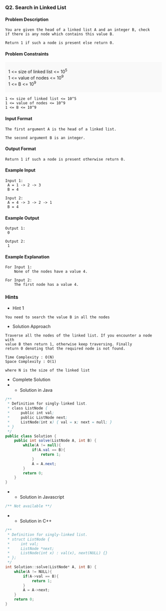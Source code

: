 ### Q2. Search in Linked List
#### Problem Description
```text
You are given the head of a linked list A and an integer B, check 
if there is any node which contains this value B.

Return 1 if such a node is present else return 0.
```
#### Problem Constraints
<div style="background-color: #f9f9f9; padding: 5px 10px;">
    <p>1 &lt;= size of linked list &lt;= 10<sup>5</sup><br>
    1 &lt;= value of nodes &lt;= 10<sup>9</sup><br>
    1 &lt;= B &lt;= 10<sup>9</sup></p>
</div>

```text
1 <= size of linked list <= 10^5
1 <= value of nodes <= 10^9
1 <= B <= 10^9
```
#### Input Format
```text
The first argument A is the head of a linked list.

The second argument B is an integer.
```
#### Output Format
```text
Return 1 if such a node is present otherwise return 0.
```
#### Example Input
```text
Input 1:
 A = 1 -> 2 -> 3
 B = 4

Input 2:
 A = 4 -> 3 -> 2 -> 1
 B = 4
```
#### Example Output
```text
Output 1:
 0

Output 2:
 1
```
#### Example Explanation
```text
For Input 1:
    None of the nodes have a value 4.

For Input 2:
    The first node has a value 4.
```
### Hints
* Hint 1
```text
You need to search the value B in all the nodes
```
* Solution Approach
```text
Traverse all the nodes of the linked list. If you encounter a node with 
value B then return 1, otherwise keep traversing. Finally 
return 0 denoting that the required node is not found.

Time Complexity : O(N)
Space Complexity : O(1)

where N is the size of the linked list
```
* Complete Solution
* * Solution in Java
```java
/**
 * Definition for singly-linked list.
 * class ListNode {
 *     public int val;
 *     public ListNode next;
 *     ListNode(int x) { val = x; next = null; }
 * }
 */
public class Solution {
    public int solve(ListNode A, int B) {
        while(A != null){
            if(A.val == B){
                return 1;
            }
            A = A.next;
        }
        return 0;
    }
}
```
* * Solution in Javascript
```javascript
/** Not available **/
```
* * Solution in C++
```cpp
/**
 * Definition for singly-linked list.
 * struct ListNode {
 *     int val;
 *     ListNode *next;
 *     ListNode(int x) : val(x), next(NULL) {}
 * };
 */
int Solution::solve(ListNode* A, int B) {
    while(A != NULL){
		if(A->val == B){
			return 1;
		}
		A = A->next;
	}
	return 0;
}
```


